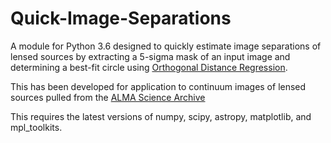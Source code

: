 # Quick-Image-Separations

A module for Python 3.6 designed to quickly estimate image separations of lensed sources by extracting a 5-sigma mask of an input image and determining a best-fit circle using [Orthogonal Distance Regression](https://docs.scipy.org/doc/scipy/reference/odr.html).

This has been developed for application to continuum images of lensed sources pulled from the [ALMA Science Archive](https://almascience.nrao.edu/aq/)

This requires the latest versions of numpy, scipy, astropy, matplotlib, and mpl_toolkits.
